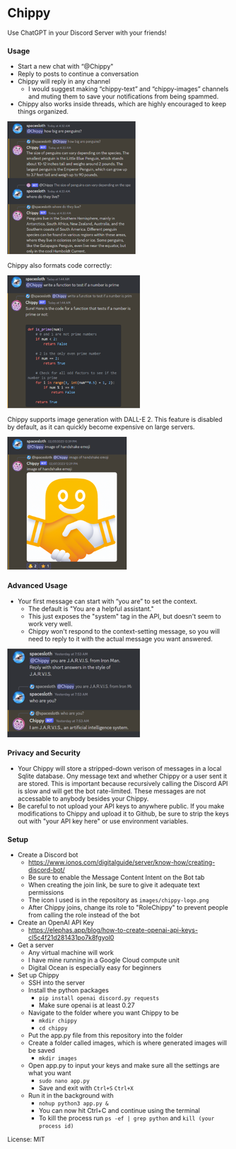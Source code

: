 
# Chippy

Use ChatGPT in your Discord Server with your friends!

### Usage

* Start a new chat with “@Chippy" 
* Reply to posts to continue a conversation 
* Chippy will reply in any channel
  * I would suggest making “chippy-text” and “chippy-images” channels and muting them to save your notifications from being spammed.
* Chippy also works inside threads, which are highly encouraged to keep things organized.

<img src="images/screenshots/chippy1.png" alt="Image description" width="290" height="300">

Chippy also formats code correctly:

<img src="images/screenshots/chippy2.png" alt="Image description" width="300" height="300">

Chippy supports image generation with DALL-E 2. This feature is disabled by default, as it can quickly become expensive on large servers.

<img src="images/screenshots/chippy3.png" alt="Image description" width="270" height="300">

### Advanced Usage
 * Your first message can start with “you are” to set the context.
   * The default is "You are a helpful assistant."
   * This just exposes the "system" tag in the API, but doesn't seem to work very well.
   * Chippy won't respond to the context-setting message, so you will need to reply to it with the actual message you want answered.
  

<img src="images/screenshots/chippy4.png" alt="Image description" width="300" height="200">

### Privacy and Security
 * Your Chippy will store a stripped-down verison of messages in a local Sqlite database. Ony message text and whether Chippy or a user sent it are stored. This is important because recursively calling the Discord API is slow and will get the bot rate-limited. These messages are not accessable to anybody besides your Chippy.
 * Be careful to not upload your API keys to anywhere public. If you make modifications to Chippy and upload it to Github, be sure to strip the keys out with "your API key here" or use environment variables.

### Setup
* Create a Discord bot
  * https://www.ionos.com/digitalguide/server/know-how/creating-discord-bot/
  * Be sure to enable the Message Content Intent on the Bot tab 
  * When creating the join link, be sure to give it adequate text permissions 
  * The icon I used is in the repository as ```images/chippy-logo.png```
  * After Chippy joins, change its role to "RoleChippy" to prevent people from calling the role instead of the bot
* Create an OpenAI API Key
  * https://elephas.app/blog/how-to-create-openai-api-keys-cl5c4f21d281431po7k8fgyol0
* Get a server
  * Any virtual machine will work
  * I have mine running in a Google Cloud compute unit
  * Digital Ocean is especially easy for beginners 
* Set up Chippy
  * SSH into the server
  * Install the python packages
    * ```pip install openai discord.py requests```
    * Make sure openai is at least 0.27
  * Navigate to the folder where you want Chippy to be
    * ```mkdir chippy```
    * ```cd chippy```
  * Put the app.py file from this repository into the folder
  * Create a folder called images, which is where generated images will be saved
    * ```mkdir images```
  * Open app.py to input your keys and make sure all the settings are what you want
    * ```sudo nano app.py```
    * Save and exit with ```Ctrl+S``` ```Ctrl+X```
  * Run it in the background with
    * ```nohup python3 app.py &```
    * You can now hit Ctrl+C and continue using the terminal
    * To kill the process run ```ps -ef | grep python``` and ```kill (your process id)```
    
License: MIT
